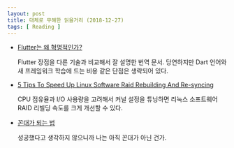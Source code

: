 ```yaml
---
layout: post
title: 대체로 무해한 읽을거리 (2018-12-27)
tags: [ Reading ]
---
```


- [Flutter는 왜 혁명적인가?](https://medium.com/@dan_kim/번역-flutter는-왜-혁명적인가-967c1dfcc5a9)

  Flutter 장점을 다른 기술과 비교해서 잘 설명한 번역 문서. 당연하지만 Dart 언어와 새 프레임워크 학습에 드는 비용 같은 단점은 생략되어 있다.

- [5 Tips To Speed Up Linux Software Raid Rebuilding And Re-syncing](https://www.cyberciti.biz/tips/linux-raid-increase-resync-rebuild-speed.html)

  CPU 점유율과 I/O 사용량을 고려해서 커널 설정을 튜닝하면 리눅스 소프트웨어 RAID 리빌딩 속도를 크게 개선할 수 있다.

- [꼰대가 되는 법](https://brunch.co.kr/@imagineer/309)

  성공했다고 생각하지 않으니까 나는 아직 꼰대가 아닌 건가.
